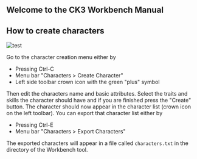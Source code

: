 ## Welcome to the CK3 Workbench Manual

## How to create characters

![test](https://s8.gifyu.com/images/character_factory_v0.51.gif)

Go to the character creation menu either by
* Pressing Ctrl-C
* Menu bar "Characters > Create Character"
* Left side toolbar crown icon with the green "plus" symbol

Then edit the characters name and basic attributes. Select the traits and skills the character should have and if you are finished
press the "Create" button. The character should now appear in the character list (crown icon on the left toolbar). You can export that
character list either by
* Pressing Ctrl-E
* Menu bar "Characters > Export Characters"

The exported characters will appear in a file called `characters.txt` in the directory of the Workbench tool.
